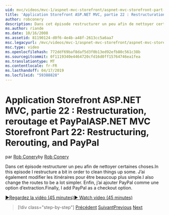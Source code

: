 ```yaml
---
uid: mvc/videos/mvc-1/aspnet-mvc-storefront/aspnet-mvc-storefront-part-22-restructuring-rerouting-and-paypal
title: 'Application Storefront ASP.NET MVC, partie 22 : Restructuration, redirection et PayPal | Microsoft Docs'
author: robconery
description: Dans cet épisode restructurer un peu afin de nettoyer certaines choses. J’ai également modifier les itinéraires pour être beaucoup plus simple. Enfin, j’ai ajouter PayPal comme un optio extraction...
ms.author: riande
ms.date: 10/16/2008
ms.assetid: 81190124-d0f6-4e4b-a48f-2613cc5a6aa7
msc.legacyurl: /mvc/videos/mvc-1/aspnet-mvc-storefront/aspnet-mvc-storefront-part-22-restructuring-rerouting-and-paypal
msc.type: video
ms.openlocfilehash: 772ddf69baf8daf5d3f0b13ed92efb80c561c38b
ms.sourcegitcommit: 0f1119340e4464720cfd16d0ff15764746ea1fea
ms.translationtype: MT
ms.contentlocale: fr-FR
ms.lasthandoff: 04/17/2019
ms.locfileid: "59388828"
---
```

# <a name="aspnet-mvc-storefront-part-22-restructuring-rerouting-and-paypal"></a><span data-ttu-id="e1bb3-105">Application Storefront ASP.NET MVC, partie 22 : Restructuration, reroutage et PayPal</span><span class="sxs-lookup"><span data-stu-id="e1bb3-105">ASP.NET MVC Storefront Part 22: Restructuring, Rerouting, and PayPal</span></span>

<span data-ttu-id="e1bb3-106">par [Rob Conery](https://github.com/robconery)</span><span class="sxs-lookup"><span data-stu-id="e1bb3-106">by [Rob Conery](https://github.com/robconery)</span></span>

<span data-ttu-id="e1bb3-107">Dans cet épisode restructurer un peu afin de nettoyer certaines choses.</span><span class="sxs-lookup"><span data-stu-id="e1bb3-107">In this episode I restructure a bit in order to clean things up some.</span></span> <span data-ttu-id="e1bb3-108">J’ai également modifier les itinéraires pour être beaucoup plus simple.</span><span class="sxs-lookup"><span data-stu-id="e1bb3-108">I also change the routes to be a lot simpler.</span></span> <span data-ttu-id="e1bb3-109">Enfin, j’ai ajouter PayPal comme une option d’extraction.</span><span class="sxs-lookup"><span data-stu-id="e1bb3-109">Finally, I add PayPal as a checkout option.</span></span>

[<span data-ttu-id="e1bb3-110">&#9654;Regardez la vidéo (45 minutes)</span><span class="sxs-lookup"><span data-stu-id="e1bb3-110">&#9654; Watch video (45 minutes)</span></span>](https://channel9.msdn.com/Blogs/ASP-NET-Site-Videos/aspnet-mvc-storefront-part-22-restructuring-rerouting-and-paypal)

> [!div class="step-by-step"]
> <span data-ttu-id="e1bb3-111">[Précédent](aspnet-mvc-storefront-part-21-order-manager-and-personalization.md)
> [Suivant](aspnet-mvc-storefront-part-23-getting-started-with-domain-driven-design.md)</span><span class="sxs-lookup"><span data-stu-id="e1bb3-111">[Previous](aspnet-mvc-storefront-part-21-order-manager-and-personalization.md)
[Next](aspnet-mvc-storefront-part-23-getting-started-with-domain-driven-design.md)</span></span>
